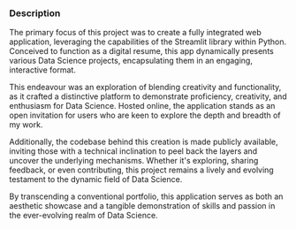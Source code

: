 <div class='PortMarker'>

### Description

<div class='StyledHR StyledHRProjects'></div>

The primary focus of this project was to create a fully integrated web application, leveraging the capabilities of the Streamlit library within Python. Conceived to function as a digital resume, this app dynamically presents various Data Science projects, encapsulating them in an engaging, interactive format.

This endeavour was an exploration of blending creativity and functionality, as it crafted a distinctive platform to demonstrate proficiency, creativity, and enthusiasm for Data Science. Hosted online, the application stands as an open invitation for users who are keen to explore the depth and breadth of my work.

Additionally, the codebase behind this creation is made publicly available, inviting those with a technical inclination to peel back the layers and uncover the underlying mechanisms. Whether it's exploring, sharing feedback, or even contributing, this project remains a lively and evolving testament to the dynamic field of Data Science.

By transcending a conventional portfolio, this application serves as both an aesthetic showcase and a tangible demonstration of skills and passion in the ever-evolving realm of Data Science.